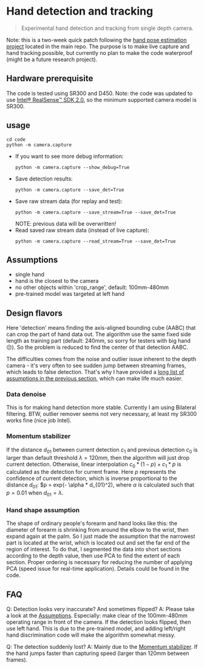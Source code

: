 # Hand detection and tracking

> Experimental hand detection and tracking from single depth camera.

Note: this is a two-week quick patch following the [hand pose estimation project](https://github.com/xkunwu/depth-hand) located in the main repo. The purpose is to make live capture and hand tracking possible, but currently no plan to make the code waterproof (might be a future research project).

## Hardware prerequisite
The code is tested using SR300 and D450.
Note: the code was updated to use [Intel® RealSense™ SDK 2.0](https://github.com/IntelRealSense/librealsense), so the minimum supported camera model is SR300.

## usage
```
cd code
python -m camera.capture
```
-   If you want to see more debug information:
    ```
    python -m camera.capture --show_debug=True
    ```
-   Save detection results:
    ```
    python -m camera.capture --save_det=True
    ```
-   Save raw stream data (for replay and test):
    ```
    python -m camera.capture --save_stream=True --save_det=True
    ```
    NOTE: previous data will be overwritten!
-   Read saved raw stream data (instead of live capture):
    ```
    python -m camera.capture --read_stream=True --save_det=True
    ```

## Assumptions
-   single hand
-   hand is the closest to the camera
-   no other objects within 'crop_range', default: 100mm-480mm
-   pre-trained model was targeted at left hand

## Design flavors
Here 'detection' means finding the axis-aligned bounding cube (AABC) that can crop the part of hand data out.
The algorithm use the same fixed side length as training part (default: 240mm, so sorry for testers with big hand :pensive:).
So the problem is reduced to find the center of that detection AABC.

The difficulties comes from the noise and outlier issue inherent to the depth camera - it's very often to see sudden jump between streaming frames, which leads to false detection.
That's why I have provided a [long list of assumptions in the previous section](#Assumptions), which can make life much easier.

### Data denoise
This is for making hand detection more stable. Currently I am using Bilateral filtering.
BTW, outlier remover seems not very necessary, at least my SR300 works fine (nice job Intel).

### Momentum stabilizer
If the distance $d_{01}$ between current detection $c_1$ and previous detection $c_0$ is larger than default threshold $\lambda = 120mm$, then the algorithm will just drop current detection.
Otherwise, linear interpolation $c_0 * (1 - p) + c_1 * p$ is calculated as the detection for current frame.
Here $p$ represents the confidence of current detection, which is inverse proportional to the distance $d_{01}$: $p = exp(- \alpha * d_{01}^2), where $\alpha$ is calculated such that $p = 0.01$ when $d_{01} = \lambda$.

### Hand shape assumption
The shape of ordinary people's forearm and hand looks like this: the diameter of forearm is shrinking from around the elbow to the wrist, then expand again at the palm.
So I just made the assumption that the narrowest part is located at the wrist, which is located out and set the far end of the region of interest.
To do that, I segmented the data into short sections according to the depth value, then use PCA to find the extent of each section.
Proper ordering is necessary for reducing the number of applying PCA (speed issue for real-time application).
Details could be found in the code.

## FAQ
Q: Detection looks very inaccurate? And sometimes flipped?
A: Please take a look at the [Assumptions](#Assumptions). Especially: make clear of the 100mm-480mm operating range in front of the camera.
If the detection looks flipped, then use left hand. This is due to the pre-trained model, and adding left/right hand discrimination code will make the algorithm somewhat messy.

Q: The detection suddenly lost?
A: Mainly due to the [Momentum stabilizer](#Momentum-stabilizer). If the hand jumps faster than capturing speed (larger than 120mm between frames).
